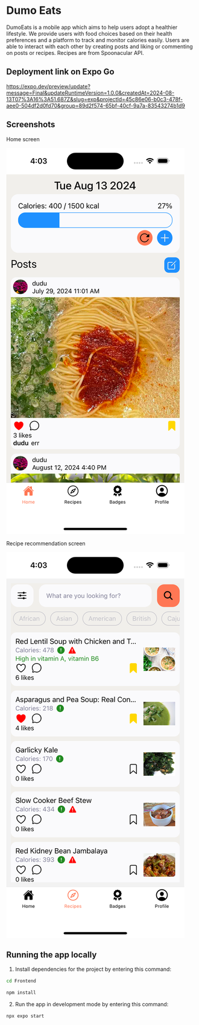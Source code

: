 # Dumo Eats

DumoEats is a mobile app which aims to help users adopt a healthier lifestyle. We provide users with food choices based on their health preferences and a platform to track and monitor calories easily. Users are able to interact with each other by creating posts and liking or commenting on posts or recipes. Recipes are from Spoonacular API.

## Deployment link on Expo Go

https://expo.dev/preview/update?message=Final&updateRuntimeVersion=1.0.0&createdAt=2024-08-13T07%3A16%3A51.687Z&slug=exp&projectId=45c86e06-b0c3-478f-aee0-504df2d0fd70&group=89d2f574-65bf-40cf-9a7a-83543274b1d9

## Screenshots

Home screen

![Home screen](Images/HomepageUI.png)

Recipe recommendation screen

![Recipe recommendation screen](Images/RecipesUI.png)

## Running the app locally

1. Install dependencies for the project by entering this command:

```bash
cd Frontend
```

```bash
npm install
```

2. Run the app in development mode by entering this command:

```bash
npx expo start
```

